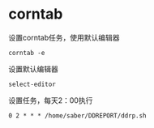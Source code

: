 # corntab
设置corntab任务，使用默认编辑器
```
corntab -e 
```

设置默认编辑器
```
select-editor 
```

设置任务，每天2：00执行
```
0 2 * * * /home/saber/DDREPORT/ddrp.sh
```